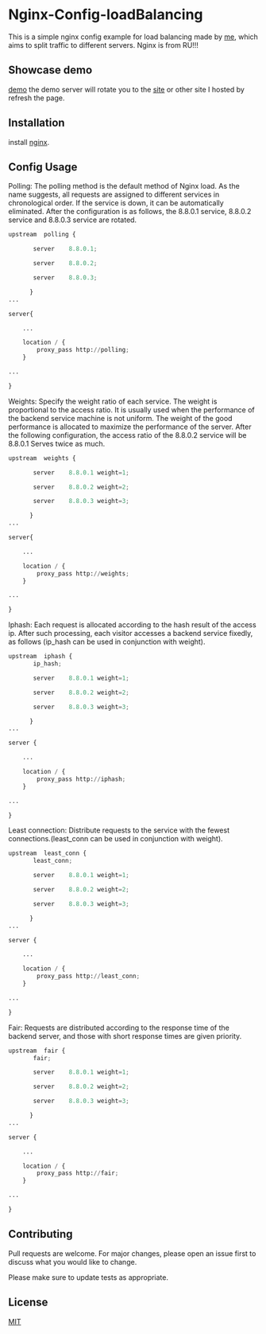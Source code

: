 ﻿# Nginx-Config-loadBalancing

This is a simple nginx config example for load balancing made by [me](https://github.com/Astr0-G), which aims to split traffic to different servers. Nginx is from RU!!!

## Showcase demo

[demo](https://teste.splinterforge.xyz/)
the demo server will rotate you to the
[site](http://52.221.237.34/) or other site I hosted by refresh the page.

## Installation

install [nginx](https://www.nginx.com/).

## Config Usage

Polling: The polling method is the default method of Nginx load. As the name suggests, all requests are assigned to different services in chronological order. If the service is down, it can be automatically eliminated. After the configuration is as follows, the 8.8.0.1 service, 8.8.0.2 service and 8.8.0.3 service are rotated.

```python
upstream  polling {

       server    8.8.0.1;

       server    8.8.0.2;

       server    8.8.0.3;

      }
...

server{

    ...

    location / {
        proxy_pass http://polling;
    }

...

}
```

Weights: Specify the weight ratio of each service. The weight is proportional to the access ratio. It is usually used when the performance of the backend service machine is not uniform. The weight of the good performance is allocated to maximize the performance of the server. After the following configuration, the access ratio of the 8.8.0.2 service will be 8.8.0.1 Serves twice as much.

```python
upstream  weights {

       server    8.8.0.1 weight=1;

       server    8.8.0.2 weight=2;

       server    8.8.0.3 weight=3;

      }
...

server{

    ...

    location / {
        proxy_pass http://weights;
    }

...

}
```

Iphash: Each request is allocated according to the hash result of the access ip. After such processing, each visitor accesses a backend service fixedly, as follows (ip_hash can be used in conjunction with weight).

```python
upstream  iphash {
       ip_hash;

       server    8.8.0.1 weight=1;

       server    8.8.0.2 weight=2;

       server    8.8.0.3 weight=3;

      }
...

server {

    ...

    location / {
        proxy_pass http://iphash;
    }

...

}
```

Least connection: Distribute requests to the service with the fewest connections.(least_conn can be used in conjunction with weight).

```python
upstream  least_conn {
       least_conn;

       server    8.8.0.1 weight=1;

       server    8.8.0.2 weight=2;

       server    8.8.0.3 weight=3;

      }
...

server {

    ...

    location / {
        proxy_pass http://least_conn;
    }

...

}
```

Fair: Requests are distributed according to the response time of the backend server, and those with short response times are given priority.

```python
upstream  fair {
       fair;

       server    8.8.0.1 weight=1;

       server    8.8.0.2 weight=2;

       server    8.8.0.3 weight=3;

      }
...

server {

    ...

    location / {
        proxy_pass http://fair;
    }

...

}
```

## Contributing

Pull requests are welcome. For major changes, please open an issue first
to discuss what you would like to change.

Please make sure to update tests as appropriate.

## License

[MIT](https://choosealicense.com/licenses/mit/)
